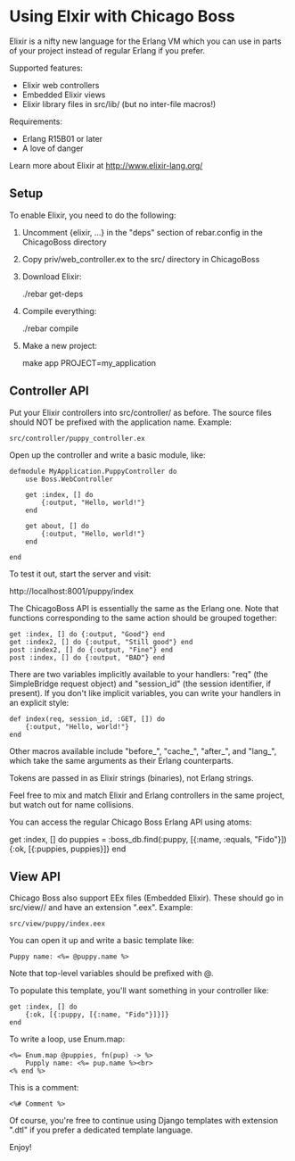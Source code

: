 Using Elxir with Chicago Boss
==

Elixir is a nifty new language for the Erlang VM which you can use in parts of
your project instead of regular Erlang if you prefer.

Supported features:

* Elixir web controllers
* Embedded Elixir views
* Elixir library files in src/lib/ (but no inter-file macros!)

Requirements:

* Erlang R15B01 or later
* A love of danger

Learn more about Elixir at http://www.elixir-lang.org/

Setup
--

To enable Elixir, you need to do the following:

1. Uncomment {elixir, ...} in the "deps" section of rebar.config in the
ChicagoBoss directory

2. Copy priv/web_controller.ex to the src/ directory in ChicagoBoss

3. Download Elixir:

    ./rebar get-deps

4. Compile everything:

    ./rebar compile

5. Make a new project:

    make app PROJECT=my_application


Controller API
--

Put your Elixir controllers into src/controller/ as before. The source files
should NOT be prefixed with the application name. Example:

    src/controller/puppy_controller.ex

Open up the controller and write a basic module, like:

    defmodule MyApplication.PuppyController do
        use Boss.WebController

        get :index, [] do
            {:output, "Hello, world!"}
        end

        get about, [] do
            {:output, "Hello, world!"}
        end

    end

To test it out, start the server and visit:

http://localhost:8001/puppy/index

The ChicagoBoss API is essentially the same as the Erlang one. Note that
functions corresponding to the same action should be grouped together:

    get :index, [] do {:output, "Good"} end
    get :index2, [] do {:output, "Still good"} end
    post :index2, [] do {:output, "Fine"} end
    post :index, [] do {:output, "BAD"} end

There are two variables implicitly available to your handlers: "req" (the
SimpleBridge request object) and "session_id" (the session identifier, if
present). If you don't like implicit variables, you can write your handlers
in an explicit style:

    def index(req, session_id, :GET, []) do
        {:output, "Hello, world!"}
    end

Other macros available include "before_", "cache_", "after_", and "lang_",
which take the same arguments as their Erlang counterparts.

Tokens are passed in as Elixir strings (binaries), not Erlang strings.

Feel free to mix and match Elixir and Erlang controllers in the same project,
but watch out for name collisions.

You can access the regular Chicago Boss Erlang API using atoms:

   get :index, [] do
      puppies = :boss_db.find(:puppy, [{:name, :equals, "Fido"}])
      {:ok, [{:puppies, puppies}]}
   end


View API
--

Chicago Boss also support EEx files (Embedded Elixir). These should go in
src/view/<controller name>/ and have an extension ".eex". Example:

    src/view/puppy/index.eex

You can open it up and write a basic template like:

    Puppy name: <%= @puppy.name %>

Note that top-level variables should be prefixed with @.

To populate this template, you'll want something in your controller like:

    get :index, [] do
        {:ok, [{:puppy, [{:name, "Fido"}]}]}
    end

To write a loop, use Enum.map:

    <%= Enum.map @puppies, fn(pup) -> %>
        Pupply name: <%= pup.name %><br>
    <% end %>

This is a comment:

    <%# Comment %>

Of course, you're free to continue using Django templates with extension ".dtl"
if you prefer a dedicated template language.

Enjoy!
